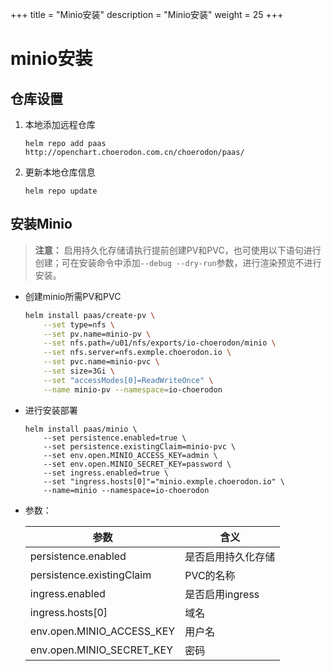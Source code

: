 +++
title = "Minio安装"
description = "Minio安装"
weight = 25
+++

# minio安装

## 仓库设置

1. 本地添加远程仓库

    ```
    helm repo add paas http://openchart.choerodon.com.cn/choerodon/paas/
    ```
1. 更新本地仓库信息

    ```
    helm repo update 
    ```

## 安装Minio

> **注意：** 启用持久化存储请执行提前创建PV和PVC，也可使用以下语句进行创建；可在安装命令中添加`--debug --dry-run`参数，进行渲染预览不进行安装。

- 创建minio所需PV和PVC

    ```bash
    helm install paas/create-pv \
        --set type=nfs \
        --set pv.name=minio-pv \
        --set nfs.path=/u01/nfs/exports/io-choerodon/minio \
        --set nfs.server=nfs.exmple.choerodon.io \
        --set pvc.name=minio-pvc \
        --set size=3Gi \
        --set "accessModes[0]=ReadWriteOnce" \
        --name minio-pv --namespace=io-choerodon
    ```

- 进行安装部署

    ```
    helm install paas/minio \
        --set persistence.enabled=true \
        --set persistence.existingClaim=minio-pvc \
        --set env.open.MINIO_ACCESS_KEY=admin \
        --set env.open.MINIO_SECRET_KEY=password \
        --set ingress.enabled=true \
        --set "ingress.hosts[0]"="minio.exmple.choerodon.io" \
        --name=minio --namespace=io-choerodon
    ```

- 参数：

    参数 | 含义 
    --- |  --- 
    persistence.enabled|是否启用持久化存储
    persistence.existingClaim|PVC的名称
    ingress.enabled|是否启用ingress
    ingress.hosts[0]|域名
    env.open.MINIO_ACCESS_KEY|用户名
    env.open.MINIO_SECRET_KEY|密码
